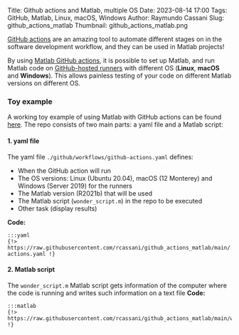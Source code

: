 Title: Github actions and Matlab, multiple OS
Date: 2023-08-14 17:00
Tags: GitHub, Matlab, Linux, macOS, Windows
Author: Raymundo Cassani
Slug: github_actions_matlab
Thumbnail: github_actions_matlab.png

[GitHub actions](https://docs.github.com/actions) are an amazing tool to automate different stages on in the software development workflow, and they can be used in Matlab projects!

By using [Matlab GitHub actions](https://github.com/matlab-actions), it is possible to set up Matlab, and run Matlab code on [GitHub-hosted runners](https://docs.github.com/en/actions/using-github-hosted-runners) with different OS (**Linux**, **macOS** and **Windows**). This allows painless testing of your code on different Matlab versions on different OS.

### Toy example
A working toy example of using Matlab with GitHub actions can be found [here](https://github.com/rcassani/github_actions_matlab). The repo consists of two main parts: a yaml file and a Matlab script:

#### 1. yaml file
The yaml file `./github/workflows/github-actions.yaml` defines:

* When the GitHub action will run
* The OS versions: Linux (Ubuntu 20.04), macOS (12 Monterey) and Windows (Server 2019) for the runners
* The Matlab version (R2021b) that will be used
* The Matlab script (`wonder_script.m`) in the repo to be executed
* Other task (display results)

**Code:**

    :::yaml
    {!> https://raw.githubusercontent.com/rcassani/github_actions_matlab/main/.github/workflows/github-actions.yaml !}

#### 2. Matlab script
The `wonder_script.m` Matlab script gets information of the computer where the code is running and writes such information on a text file
**Code:**

    :::matlab
    {!> https://raw.githubusercontent.com/rcassani/github_actions_matlab/main/wonder_script.m !}
